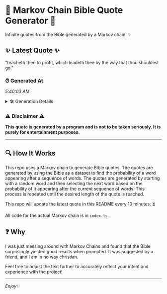# 📖 Markov Chain Bible Quote Generator 📖

Infinite quotes from the Bible generated by a Markov chain. ✨

## ✨ Latest Quote ✨
"teacheth thee to profit, which leadeth thee by the way that thou shouldest go."

### ⏰ Generated At
*5:40:03 AM*

<details>
    <summary>🛠️ Generation Details</summary>
    <p>
        <strong>🌱 Seed:</strong> teacheth<br>
        <strong>🔄 Iterations:</strong> 13<br>
        <strong>📜 Context History:</strong><br>[ teacheth ]: thee<br>[ teacheth, thee ]: to<br>[ teacheth, thee, to ]: profit,<br>[ teacheth, thee, to, profit, ]: which<br>[ teacheth, thee, to, profit,, which ]: leadeth<br>[ teacheth, thee, to, profit,, which, leadeth ]: thee<br>[ thee, to, profit,, which, leadeth, thee ]: by<br>[ to, profit,, which, leadeth, thee, by ]: the<br>[ profit,, which, leadeth, thee, by, the ]: way<br>[ which, leadeth, thee, by, the, way ]: that<br>[ leadeth, thee, by, the, way, that ]: thou<br>[ thee, by, the, way, that, thou ]: shouldest<br>[ by, the, way, that, thou, shouldest ]: go.<br>
    </p>
</details>

### ⚠️ Disclaimer ⚠️
**This quote is generated by a program and is not to be taken seriously. It is purely for entertainment purposes.**

---

## 🔍 How It Works

This repo uses a Markov chain to generate Bible quotes. The quotes are generated by using the Bible as a dataset to find the probability of a word appearing after a sequence of words. The quotes are generated by starting with a random word and then selecting the next word based on the probability of it appearing after the current sequence of words. This process is repeated until the desired length of the quote is reached.

This repo will update the latest quote in this README every 10 minutes. ⏳

All code for the actual Markov chain is in `index.ts`.

## ❓ Why

I was just messing around with Markov Chains and found that the Bible surprisingly yielded good results when prompted. 
It was suggested by a friend, and I am in no way christian.

Feel free to adjust the text further to accurately reflect your intent and experience with the project!

---

*Enjoy*✨
